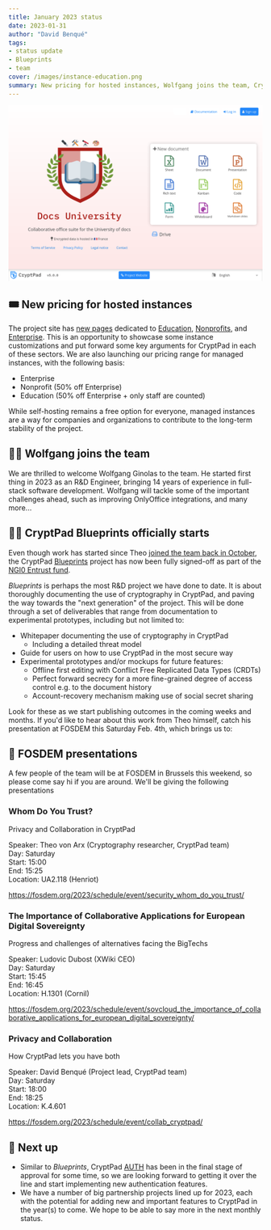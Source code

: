 ```yaml
---
title: January 2023 status
date: 2023-01-31
author: "David Benqué"
tags:
- status update
- Blueprints
- team
cover: /images/instance-education.png
summary: New pricing for hosted instances, Wolfgang joins the team, CryptPad Blueprints officially starts, FOSDEM presentations
---
```


![screenshot of customized cryptpad instance for education](/images/instance-education.png)

## 🎟️ New pricing for hosted instances

The project site has [new pages](https://cryptpad.org/pricing/) dedicated to [Education](https://cryptpad.org/pricing/education/), [Nonprofits](https://cryptpad.org/pricing/nonprofit/), and [Enterprise](https://cryptpad.org/pricing/enterprise/). This is an opportunity to showcase some instance customizations and put forward some key arguments for CryptPad in each of these sectors. We are also launching our pricing range for managed instances, with the following basis: 
- Enterprise
- Nonprofit (50% off Enterprise)
- Education (50% off Enterprise + only staff are counted)

While self-hosting remains a free option for everyone, managed instances are a way for companies and organizations to contribute to the long-term stability of the project. 


## 🧑‍🔬 Wolfgang joins the team

We are thrilled to welcome Wolfgang Ginolas to the team. He started first thing in 2023 as an R&D Engineer, bringing 14 years of experience in full-stack software development. Wolfgang will tackle some of the important challenges ahead, such as improving OnlyOffice integrations, and many more...


## 🔬🔭 CryptPad Blueprints officially starts

Even though work has started since Theo [joined the team back in October](https://blog.cryptpad.org/2022/10/28/status-2022-10/), the CryptPad [Blueprints](https://nlnet.nl/project/CryptPad-Blueprints/) project has now been fully signed-off as part of the [NGI0 Entrust fund](https://nlnet.nl/entrust/).

*Blueprints* is perhaps the most R&D project we have done to date. It is about thoroughly documenting the use of cryptography in CryptPad, and paving the way  towards the "next generation" of the project. This will be done through a set of deliverables that range from documentation to experimental prototypes, including but not limited to:

- Whitepaper documenting the use of cryptography in CryptPad
  - Including a detailed threat model
- Guide for users on how to use CryptPad in the most secure way
- Experimental prototypes and/or mockups for future features: 
  - Offline first editing with Conflict Free Replicated Data Types (CRDTs)
  - Perfect forward secrecy for a more fine-grained degree of access control e.g. to the document history
  - Account-recovery mechanism making use of social secret sharing

Look for these as we start publishing outcomes in the coming weeks and months. If you'd like to hear about this work from Theo himself, catch his presentation at FOSDEM this Saturday Feb. 4th, which brings us to:



## 📢 FOSDEM presentations

A few people of the team will be at FOSDEM in Brussels this weekend, so please come say hi if you are around. We'll be giving the following presentations


### Whom Do You Trust? 

Privacy and Collaboration in CryptPad

Speaker: Theo von Arx (Cryptography researcher, CryptPad team)  
Day: Saturday  
Start: 15:00  
End: 15:25  
Location: UA2.118 (Henriot)  

https://fosdem.org/2023/schedule/event/security_whom_do_you_trust/


### The Importance of Collaborative Applications for European Digital Sovereignty

Progress and challenges of alternatives facing the BigTechs

Speaker: Ludovic Dubost (XWiki CEO)  
Day: Saturday  
Start: 15:45  
End: 16:45  
Location: H.1301 (Cornil)  

https://fosdem.org/2023/schedule/event/sovcloud_the_importance_of_collaborative_applications_for_european_digital_sovereignty/


### Privacy and Collaboration
How CryptPad lets you have both

Speaker: David Benqué (Project lead, CryptPad team)  
Day: Saturday  
Start: 18:00  
End: 18:25  
Location: K.4.601  

https://fosdem.org/2023/schedule/event/collab_cryptpad/


## 🔭 Next up

- Similar to *Blueprints*, CryptPad [AUTH](https://nlnet.nl/project/CryptPad-Auth/) has been in the final stage of approval for some time, so we are looking forward to getting it over the line and start implementing new authentication features.
- We have a number of big partnership projects lined up for 2023, each with the potential for adding new and important features to CryptPad in the year(s) to come. We hope to be able to say more in the next monthly status.




